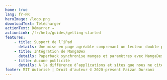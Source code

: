 ```yaml
---
home: true
lang: fr-FR
heroImage: /logo.png
downloadText: Télécharger
actionText: Démarrer →
actionLink: /fr/help/guides/getting-started
features:
    - title: Support de l’iPad
      details: Une mise en page agréable comprenant un lecteur double page pour l’iPad. (iPadOS 13.4+)
    - title: Intégration de MangaDex
      details: Paperback synchronise mangas et paramètres avec MangaDex.
    - title: Aucune publicité
      details: À la différence d’applications et sites que nous ne citerons pas, Paperback est intégralement dépourvu de publicité.
footer: MIT Autorisé | Droit d'auteur © 2020-présent Faizan Durrani
---
```

